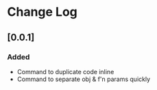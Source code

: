 # Change Log
## [0.0.1]
### Added
- Command to duplicate code inline
- Command to separate obj & f'n params quickly